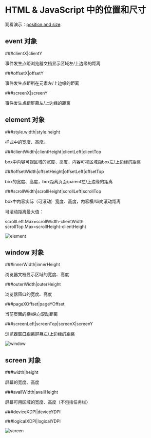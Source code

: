 HTML & JavaScript 中的位置和尺寸
==============================

观看演示：[position and size](http://learnshare.github.io/labs/position-size/index.html "[demo]position and size").

event 对象
----------

###clientX|clientY

事件发生点距浏览器文档显示区域左/上边缘的距离

###offsetX|offsetY

事件发生点距所在元素左/上边缘的距离

###screenX|screenY

事件发生点距屏幕左/上边缘的距离

element 对象
------------

###style.width|style.height

样式中的宽度、高度。

###clientWidth|clientHeight|clientLeft|clientTop

box中内容可视区域的宽度、高度，内容可视区域距box左/上边缘的距离

###offsetWidth|offsetHeight|offsetLeft|offsetTop

box的宽度、高度，box距离页面/parent左/上边缘的距离

###scrollWidth|scrollHeight|scrollLeft|scrollTop

box中内容实际（可滚动）宽度、高度，内容横/纵向滚动距离

可滚动距离最大值：

scrollLeft.Max=scrollWidth-clientWidth  
scrollTop.Max=scrollHeight-clientHeight

![element](/images/position-and-size-element.png "element")

window 对象
-----------

###innerWidth|innerHeight

浏览器文档显示区域的宽度、高度

###outerWidth|outerHeight

浏览器窗口的宽度、高度

###pageXOffset|pageYOffset

当前页面的横/纵向滚动距离

###screenLeft|screenTop|screenX|screenY

浏览器窗口距离屏幕左/上边缘的距离

![window](/images/position-and-size-window.png "window")

screen 对象
-----------

###width|height

屏幕的宽度、高度

###availWidth|availHeight

屏幕可用区域的宽度、高度（不包括任务栏）

###deviceXDPI|deviceYDPI



###logicalXDPI|logicalYDPI

![screen](/images/position-and-size-screen.png "screen")